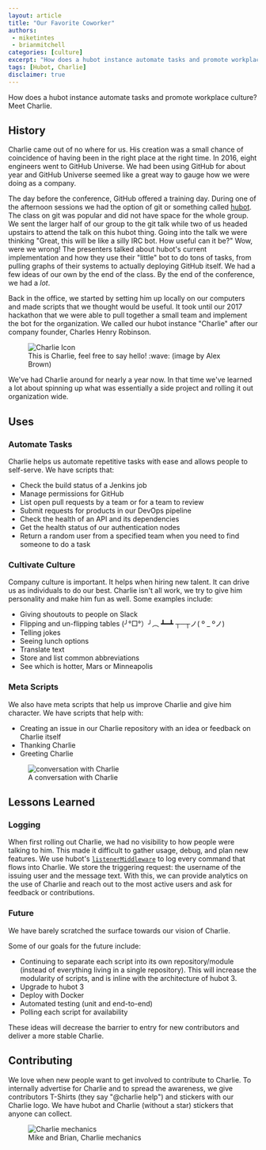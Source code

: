 ```yaml
---
layout: article
title: "Our Favorite Coworker"
authors:
 - miketintes
 - brianmitchell
categories: [culture]
excerpt: "How does a hubot instance automate tasks and promote workplace culture? Meet Charlie."
tags: [Hubot, Charlie]
disclaimer: true
---
```


How does a hubot instance automate tasks and promote workplace culture? Meet Charlie.

## History

Charlie came out of no where for us. His creation was a small chance of coincidence of having been in the right place at the right time. In 2016, eight engineers went to GitHub Universe. We had been using GitHub for about year and GitHub Universe seemed like a great way to gauge how we were doing as a company.

The day before the conference, GitHub offered a training day. During one of the afternoon sessions we had the option of git or something called [hubot](https://hubot.github.com/). The class on git was popular and did not have space for the whole group. We sent the larger half of our group to the git talk while two of us headed upstairs to attend the talk on this hubot thing. Going into the talk we were thinking "Great, this will be like a silly IRC bot. How useful can it be?" Wow, were we wrong! The presenters talked about hubot's current implementation and how they use their "little" bot to do tons of tasks, from pulling graphs of their systems to actually deploying GitHub itself. We had a few ideas of our own by the end of the class. By the end of the conference, we had a *lot*.

Back in the office, we started by setting him up locally on our computers and made scripts that we thought would be useful. It took until our 2017 hackathon that we were able to pull together a small team and implement the bot for the organization. We called our hubot instance "Charlie" after our company founder, Charles Henry Robinson.

<figure>
	<img src="{{site.url}}{{site.baseurl}}/images/posts/2018/charlie-star.svg" alt="Charlie Icon" aria-label="Robot head with a mustache, wearing a brown cowboy hat with a gold star on the front, and a bandana around the neck">
	<figcaption>This is Charlie, feel free to say hello! :wave: (image by Alex Brown)</figcaption>
</figure>

We've had Charlie around for nearly a year now. In that time we've learned a lot about spinning up what was essentially a side project and rolling it out organization wide.

## Uses

### Automate Tasks
Charlie helps us automate repetitive tasks with ease and allows people to self-serve. We have scripts that:
- Check the build status of a Jenkins job
- Manage permissions for GitHub
- List open pull requests by a team or for a team to review
- Submit requests for products in our DevOps pipeline
- Check the health of an API and its dependencies
- Get the health status of our authentication nodes
- Return a random user from a specified team when you need to find someone to do a task

### Cultivate Culture
Company culture is important. It helps when hiring new talent. It can drive us as individuals to do our best.
Charlie isn't all work, we try to give him personality and make him fun as well. Some examples include:
- Giving shoutouts to people on Slack
- Flipping and un-flipping tables (╯°□°）╯︵ ┻━┻ ┬─┬ノ( º _ ºノ)
- Telling jokes
- Seeing lunch options
- Translate text
- Store and list common abbreviations
- See which is hotter, Mars or Minneapolis

### Meta Scripts
We also have meta scripts that help us improve Charlie and give him character. We have scripts that help with:
- Creating an issue in our Charlie repository with an idea or feedback on Charlie itself
- Thanking Charlie
- Greeting Charlie

<figure>
	<img src="{{site.url}}{{site.baseurl}}/images/posts/2018/charlie-conversation.png" alt="conversation with Charlie" aria-label="An example conversation with Charlie: asking for an acronym and getting the holidays for the current year">
	<figcaption>A conversation with Charlie</figcaption>
</figure>

## Lessons Learned

### Logging

When first rolling out Charlie, we had no visibility to how people were talking to him. This made it difficult to gather usage, debug, and plan new features. We use hubot's [`listenerMiddleware`](https://hubot.github.com/docs/scripting/#listener-middleware) to log every command that flows into Charlie. We store the triggering request: the username of the issuing user and the message text. With this, we can provide analytics on the use of Charlie and reach out to the most active users and ask for feedback or contributions.

### Future

We have barely scratched the surface towards our vision of Charlie.

Some of our goals for the future include:
- Continuing to separate each script into its own repository/module (instead of everything living in a single repository). This will increase the modularity of scripts, and is inline with the architecture of hubot 3.
- Upgrade to hubot 3
- Deploy with Docker
- Automated testing (unit and end-to-end)
- Polling each script for availability

These ideas will decrease the barrier to entry for new contributors and deliver a more stable Charlie.

## Contributing

We love when new people want to get involved to contribute to Charlie. To internally advertise for Charlie and to spread the awareness, we give contributors T-Shirts (they say "@charlie help") and stickers with our Charlie logo. We have hubot and Charlie (without a star) stickers that anyone can collect.

<figure>
	<img src="{{site.url}}{{site.baseurl}}/images/posts/2018/charlie-mechanics.jpg" alt="Charlie mechanics" aria-label="Mike and Brian wearing t-shirts with the text &quot;@charlie help&quot; on the front">
	<figcaption>Mike and Brian, Charlie mechanics</figcaption>
</figure>
